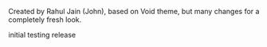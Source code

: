 Created by Rahul Jain (John), based on Void theme, but many changes for a completely fresh look.

 initial testing release
